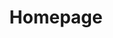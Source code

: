 ---
title: Homepage

second_section:
    enable: true
    img: /images/PXL_20230322_122728904.jpg
    heading: Hyggelig is more than just a coworking space
    detail: "<p>As our long-time Coworkers say: Hyggelig is “Nik’s place”. <br><br> After trying out the good, the bad and the ugly, Nikolaj decided to gather everything he was looking for in a Coworking Space, and started a place of his own, where he is both the manager and a Coworker himself.<br><br>
Hyggelig comes from the Danish word “hygge”, a non-directly translatable word which describes a feeling of coziness, warmth, and contentment. <br><br>
We want you to experience that feeling every time you come to work at Hyggelig.</p><br><br>"

third_section:
    enable: true
    heading: Our Cozy Cowork Amenities
    detail: "Hyggelig is a comfortable coworking space with 16 desks and a homey feeling. Here you’ll find coworkers across different professions and nationalities brought together in a bright and spacious office."
    btn: Find Out More
    btn_link: /about/
    
fourth_section:
    enable: true
    heading: Located in the Coolest Neighbourhood in lisbon
    btn: Visit Us
    btn_link: /contact-us/
---